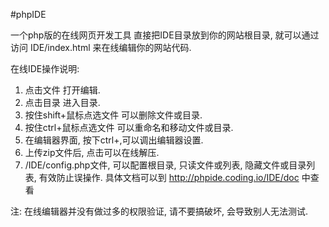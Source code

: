 #phpIDE


一个php版的在线网页开发工具
直接把IDE目录放到你的网站根目录, 就可以通过访问 IDE/index.html 来在线编辑你的网站代码.

在线IDE操作说明:
1. 点击文件 打开编辑.
2. 点击目录 进入目录.
3. 按住shift+鼠标点选文件 可以删除文件或目录.
4. 按住ctrl+鼠标点选文件 可以重命名和移动文件或目录.
5. 在编辑器界面, 按下ctrl+,可以调出编辑器设置.
6. 上传zip文件后, 点击可以在线解压.
7. /IDE/config.php文件, 可以配置根目录, 只读文件或列表, 隐藏文件或目录列表, 有效防止误操作.
具体文档可以到 http://phpide.coding.io/IDE/doc 中查看


注: 在线编辑器并没有做过多的权限验证, 请不要搞破坏, 会导致别人无法测试.